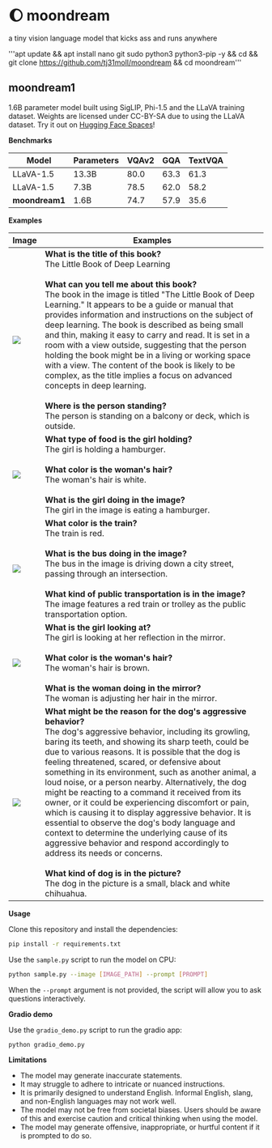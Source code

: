 # 🌔 moondream

a tiny vision language model that kicks ass and runs anywhere

'''apt update && apt install nano git sudo python3 python3-pip -y && cd && git clone https://github.com/tj31moll/moondream && cd moondream'''

## moondream1

1.6B parameter model built using SigLIP, Phi-1.5 and the LLaVA training dataset.
Weights are licensed under CC-BY-SA due to using the LLaVA dataset. Try it out
on [Hugging Face Spaces](https://huggingface.co/spaces/vikhyatk/moondream1)!

**Benchmarks**

| Model | Parameters | VQAv2 | GQA | TextVQA |
| --- | --- | --- | --- | --- |
| LLaVA-1.5 | 13.3B | 80.0 | 63.3 | 61.3 |
| LLaVA-1.5 | 7.3B | 78.5 | 62.0 | 58.2 |
| **moondream1** | 1.6B | 74.7 | 57.9 | 35.6 |

**Examples**

| Image | Examples |
| --- | --- |
| ![](assets/demo-1.jpg) | **What is the title of this book?**<br>The Little Book of Deep Learning<br><br>**What can you tell me about this book?**<br>The book in the image is titled "The Little Book of Deep Learning." It appears to be a guide or manual that provides information and instructions on the subject of deep learning. The book is described as being small and thin, making it easy to carry and read. It is set in a room with a view outside, suggesting that the person holding the book might be in a living or working space with a view. The content of the book is likely to be complex, as the title implies a focus on advanced concepts in deep learning.<br><br>**Where is the person standing?**<br> The person is standing on a balcony or deck, which is outside. |
| ![](assets/demo-2.jpg) | **What type of food is the girl holding?**<br>The girl is holding a hamburger.<br><br>**What color is the woman's hair?**<br>The woman's hair is white.<br><br>**What is the girl doing in the image?**<br>The girl in the image is eating a hamburger. |
| ![](assets/demo-3.jpg) | **What color is the train?**<br>The train is red.<br><br>**What is the bus doing in the image?**<br> The bus in the image is driving down a city street, passing through an intersection.<br><br>**What kind of public transportation is in the image?**<br>The image features a red train or trolley as the public transportation option. |
| ![](assets/demo-4.jpg) | **What is the girl looking at?**<br>The girl is looking at her reflection in the mirror.<br><br>**What color is the woman's hair?**<br>The woman's hair is brown.<br><br>**What is the woman doing in the mirror?**<br>The woman is adjusting her hair in the mirror. |
| ![](assets/demo-5.jpg) | **What might be the reason for the dog's aggressive behavior?**<br>The dog's aggressive behavior, including its growling, baring its teeth, and showing its sharp teeth, could be due to various reasons. It is possible that the dog is feeling threatened, scared, or defensive about something in its environment, such as another animal, a loud noise, or a person nearby. Alternatively, the dog might be reacting to a command it received from its owner, or it could be experiencing discomfort or pain, which is causing it to display aggressive behavior. It is essential to observe the dog's body language and context to determine the underlying cause of its aggressive behavior and respond accordingly to address its needs or concerns.<br><br>**What kind of dog is in the picture?**<br>The dog in the picture is a small, black and white chihuahua. |

**Usage**

Clone this repository and install the dependencies:

```bash
pip install -r requirements.txt
```

Use the `sample.py` script to run the model on CPU:

```bash
python sample.py --image [IMAGE_PATH] --prompt [PROMPT]
```

When the `--prompt` argument is not provided, the script will allow you to ask
questions interactively.

**Gradio demo**

Use the `gradio_demo.py` script to run the gradio app:

```python
python gradio_demo.py
```


**Limitations**

* The model may generate inaccurate statements.
* It may struggle to adhere to intricate or nuanced instructions.
* It is primarily designed to understand English. Informal English, slang, and
  non-English languages may not work well.
* The model may not be free from societal biases. Users should be aware of this
  and exercise caution and critical thinking when using the model.
* The model may generate offensive, inappropriate, or hurtful content if it is
  prompted to do so.
